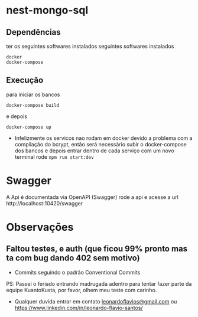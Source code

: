 # nest-mongo-sql
## Dependências
ter os seguintes softwares instalados seguintes softwares instalados  

```
docker   
docker-compose  
```

## Execução
para iniciar os bancos

 ```docker-compose build```

 e depois

 ```docker-compose up```


-  Infelizmente os servicos nao rodam em docker devido a problema com a compilação do bcrypt, então será necessário subir o docker-compose dos bancos e depois entrar dentro de cada serviço com um novo terminal rode ```npm run start:dev```

# Swagger

A Api é documentada via OpenAPI (Swagger)
rode a api e acesse a url  http://localhost:10420/swagger
# Observações
## Faltou testes, e auth (que ficou 99% pronto mas ta com bug dando 402 sem motivo)


- Commits seguindo o padrão Conventional Commits

PS: Passei o feriado entrando madrugada adentro para tentar fazer parte da equipe KuantoKusta, por favor, olhem meu teste com carinho.

- Qualquer duvida entrar em contato leonardoflavios@gmail.com ou https://www.linkedin.com/in/leonardo-flavio-santos/
